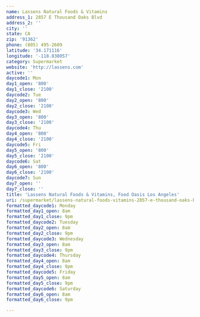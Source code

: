 ```yaml
---
name: Lassens Natural Foods & Vitamins
address_1: 2857 E Thousand Oaks Blvd
address_2: ''
city: ''
state: CA
zip: '91362'
phone: (805) 495-2609
latitude: '34.171116'
longitude: '-118.838057'
category: Supermarket
website: 'http://lassens.com'
active: ''
daycode1: Mon
day1_open: '800'
day1_close: '2100'
daycode2: Tue
day2_open: '800'
day2_close: '2100'
daycode3: Wed
day3_open: '800'
day3_close: '2100'
daycode4: Thu
day4_open: '800'
day4_close: '2100'
daycode5: Fri
day5_open: '800'
day5_close: '2100'
daycode6: Sat
day6_open: '800'
day6_close: '2100'
daycode7: Sun
day7_open: ''
day7_close: ''
title: 'Lassens Natural Foods & Vitamins, Food Oasis Los Angeles'
uri: /supermarket/lassens-natural-foods-vitamins-2857-e-thousand-oaks-blvd/
formatted_daycode1: Monday
formatted_day1_open: 8am
formatted_day1_close: 9pm
formatted_daycode2: Tuesday
formatted_day2_open: 8am
formatted_day2_close: 9pm
formatted_daycode3: Wednesday
formatted_day3_open: 8am
formatted_day3_close: 9pm
formatted_daycode4: Thursday
formatted_day4_open: 8am
formatted_day4_close: 9pm
formatted_daycode5: Friday
formatted_day5_open: 8am
formatted_day5_close: 9pm
formatted_daycode6: Saturday
formatted_day6_open: 8am
formatted_day6_close: 9pm

---
```

